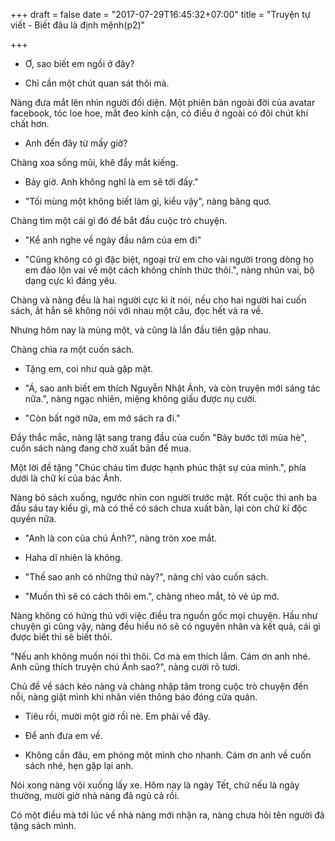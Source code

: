 +++
draft = false
date = "2017-07-29T16:45:32+07:00"
title = "Truyện tự viết - Biết đâu là định mệnh(p2)"

+++
- Ơ, sao biết em ngồi ở đây?

- Chỉ cần một chút quan sát thôi mà.

Nàng đưa mắt lên nhìn người đối diện. Một phiên bản ngoài đời của avatar facebook, tóc loe hoe, mắt đeo kính cận, có điều ở ngoài có đôi chút khí chất hơn.

- Anh đến đây từ mấy giờ?

Chàng xoa sống mũi, khẽ đẩy mắt kiếng.

- Bảy giờ. Anh không nghĩ là em sẽ tới đấy."

- "Tối mùng một không biết làm gì, kiểu vậy", nàng bâng quơ.

Chàng tìm một cái gì đó để bắt đầu cuộc trò chuyện.

- "Kể anh nghe về ngày đầu năm của em đi"

- "Cũng không có gì đặc biệt, ngoại trừ em cho vài người trong dòng họ em đảo lộn vai vế một cách không chính thức thôi.", nàng nhún vai, bộ dạng cực kì đáng yêu.

Chàng và nàng đều là hai người cực kì ít nói, nếu cho hai người hai cuốn sách, ắt hẳn sẽ không nói với nhau một câu, đọc hết và ra về.

Nhưng hôm nay là mùng một, và cũng là lần đầu tiên gặp nhau.

Chàng chìa ra một cuốn sách.

- Tặng em, coi như quà gặp mặt.

- "Á, sao anh biết em thích Nguyễn Nhật Ánh, và còn truyện mới sáng tác nữa.", nàng ngạc nhiên, miệng không giấu được nụ cười.

- "Còn bất ngờ nữa, em mở sách ra đi."

Đầy thắc mắc, nàng lật sang trang đầu của cuốn "Bảy bước tới mùa hè", cuốn sách nàng đang chờ xuất bản để mua.

Một lời đề tặng "Chúc cháu tìm được hạnh phúc thật sự của mình.", phía dưới là chữ kí của bác Ánh.

Nàng bỏ sách xuống, ngước nhìn con người trước mặt. Rốt cuộc thì anh ba đầu sáu tay kiểu gì, mà có thể có sách chưa xuất bản, lại còn chữ kí độc quyền nữa.

- "Anh là con của chú Ánh?", nàng tròn xoe mắt.

- Haha dĩ nhiên là không.

- "Thế sao anh có những thứ này?", nàng chỉ vào cuốn sách.

- "Muốn thì sẽ có cách thôi em.", chàng nheo mắt, tỏ vẻ úp mở.

Nàng không có hứng thú với việc điều tra nguồn gốc mọi chuyện. Hầu như chuyện gì cũng vậy, nàng đều hiểu nó sẽ có nguyên nhân và kết quả, cái gì được biết thì sẽ biết thôi.

"Nếu anh không muốn nói thì thôi. Cơ mà em thích lắm. Cám ơn anh nhé. Anh cũng thích truyện chú Ánh sao?", nàng cười rõ tươi.

Chủ đề về sách kéo nàng và chàng nhập tâm trong cuộc trò chuyện đến nỗi, nàng giật mình khi nhân viên thông báo đóng cửa quán.

- Tiêu rồi, mười một giờ rồi nè. Em phải về đây.

- Để anh đưa em về.

- Không cần đâu, em phóng một mình cho nhanh. Cám ơn anh về cuốn sách nhé, hẹn gặp lại anh.

Nói xong nàng vội xuống lấy xe. Hôm nay là ngày Tết, chứ nếu là ngày thường, mười giờ nhà nàng đã ngủ cả rồi.

Có một điều mà tới lúc về nhà nàng mới nhận ra, nàng chưa hỏi tên người đã tặng sách mình.










